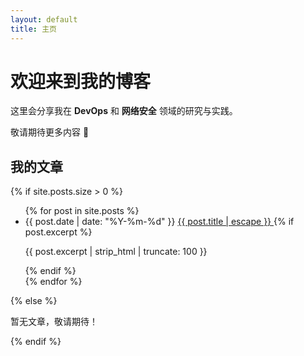 ```yaml
---
layout: default
title: 主页
---
```


# 欢迎来到我的博客

这里会分享我在 **DevOps** 和 **网络安全** 领域的研究与实践。  

敬请期待更多内容 🚀

<div class="post-list">
  <h2>我的文章</h2>
  {% if site.posts.size > 0 %}  <!-- 先判断是否有文章 -->
    <ul>
      {% for post in site.posts %}  <!-- 循环所有文章 -->
        <li>
          <!-- 文章发布日期 -->
          <span class="post-date">{{ post.date | date: "%Y-%m-%d" }}</span>
          <!-- 文章标题（链接到文章详情页） -->
          <a class="post-link" href="{{ post.url | relative_url }}">
            {{ post.title | escape }}
          </a>
          <!-- 可选：显示文章摘要 -->
          {% if post.excerpt %}
            <p class="post-excerpt">{{ post.excerpt | strip_html | truncate: 100 }}</p>
          {% endif %}
        </li>
      {% endfor %}
    </ul>
  {% else %}
    <!-- 没有文章时显示的提示 -->
    <p>暂无文章，敬请期待！</p>
  {% endif %}
</div>

